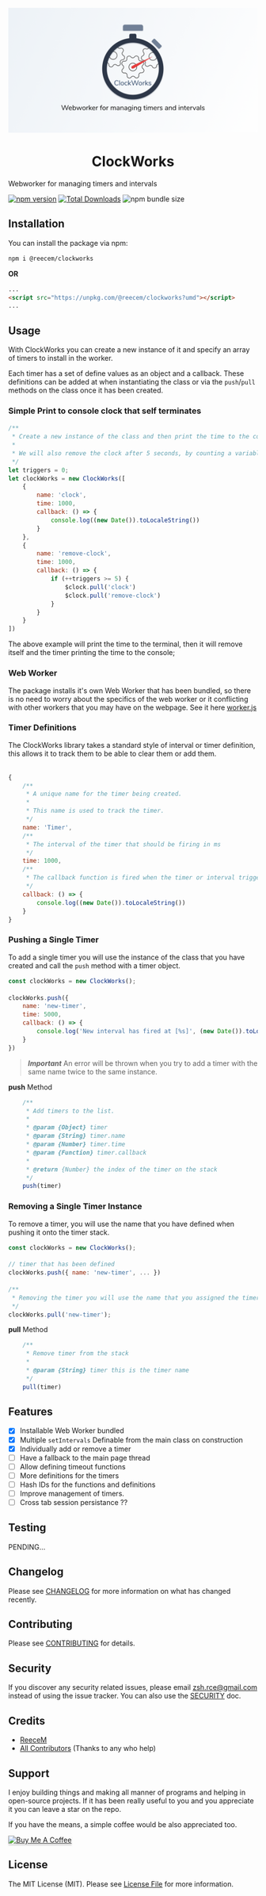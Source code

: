 <h1 align="center">
<br>
  <img src="https://raw.githubusercontent.com/ReeceM/clockworks/master/docs/clockworks.png" alt="ClockWorks">
  <br>
    <br>
    ClockWorks
  <br>
</h1>

Webworker for managing timers and intervals

[![npm version](https://badge.fury.io/js/%40reecem%2Fclockworks.svg)](https://www.npmjs.com/package/@reecem/clockworks)
[![Total Downloads](https://img.shields.io/npm/dt/@reecem/clockworks.svg )](https://www.npmjs.com/package/@reecem/clockworks)
![npm bundle size](https://img.shields.io/bundlephobia/minzip/@reecem/clockworks)


## Installation

You can install the package via npm:

```bash
npm i @reecem/clockworks
```

__OR__

```html
...
<script src="https://unpkg.com/@reecem/clockworks?umd"></script>
...
```

## Usage

With ClockWorks you can create a new instance of it and specify an array of timers to install in the worker.

Each timer has a set of define values as an object and a callback. These definitions can be added at when instantiating the class or via the `push`/`pull` methods on the class once it has been created.

### Simple Print to console clock that self terminates

```js
/**
 * Create a new instance of the class and then print the time to the console.
 *
 * We will also remove the clock after 5 seconds, by counting a variable.
 */
let triggers = 0;
let clockWorks = new ClockWorks([
	{
		name: 'clock',
		time: 1000,
		callback: () => {
			console.log((new Date()).toLocaleString())
		}
	},
	{
		name: 'remove-clock',
		time: 1000,
		callback: () => {
			if (++triggers >= 5) {
				$clock.pull('clock')
				$clock.pull('remove-clock')
			}
		}
	}
])
```

The above example will print the time to the terminal, then it will remove itself and the timer printing the time to the console;

### Web Worker

The package installs it's own Web Worker that has been bundled, so there is no need to worry about the specifics of the web worker or it conflicting with other workers that you may have on the webpage. See it here [worker.js](./src/worker.js)

### Timer Definitions

The ClockWorks library takes a standard style of interval or timer definition, this allows it to track them to be able to clear them or add them.

```js

{
	/**
	 * A unique name for the timer being created.
	 *
	 * This name is used to track the timer.
	 */
	name: 'Timer',
	/**
	 * The interval of the timer that should be firing in ms
	 */
	time: 1000,
	/**
	 * The callback function is fired when the timer or interval triggers.
	 */
	callback: () => {
		console.log((new Date()).toLocaleString())
	}
}
```

### Pushing a Single Timer

To add a single timer you will use the instance of the class that you have created and call the `push` method with a timer object.

```js
const clockWorks = new ClockWorks();

clockWorks.push({
	name: 'new-timer',
	time: 5000,
	callback: () => {
		console.log('New interval has fired at [%s]', (new Date()).toLocaleString());
	}
})
```

> ***Important*** An error will be thrown when you try to add a timer with the same name twice to the same instance.

**push** Method
```js
	/**
	 * Add timers to the list.
	 *
	 * @param {Object} timer
	 * @param {String} timer.name
	 * @param {Number} timer.time
	 * @param {Function} timer.callback
	 *
	 * @return {Number} the index of the timer on the stack
	 */
	push(timer)
```

### Removing a Single Timer Instance

To remove a timer, you will use the name that you have defined when pushing it onto the timer stack.

```js
const clockWorks = new ClockWorks();

// timer that has been defined
clockWorks.push({ name: 'new-timer', ... })

/**
 * Removing the timer you will use the name that you assigned the timer.
 */
clockWorks.pull('new-timer');
```

**pull** Method
```js
	/**
	 * Remove timer from the stack
	 *
	 * @param {String} timer this is the timer name
	 */
	pull(timer)
```

## Features

- [x] Installable Web Worker bundled
- [x] Multiple `setIntervals` Definable from the main class on construction
- [x] Individually add or remove a timer
- [ ] Have a fallback to the main page thread
- [ ] Allow defining timeout functions
- [ ] More definitions for the timers
- [ ] Hash IDs for the functions and definitions
- [ ] Improve management of timers.
- [ ] Cross tab session persistance ??

## Testing

PENDING...

## Changelog

Please see [CHANGELOG](CHANGELOG.md) for more information on what has changed recently.

## Contributing

Please see [CONTRIBUTING](CONTRIBUTING.md) for details.

## Security

If you discover any security related issues, please email zsh.rce@gmail.com instead of using the issue tracker. You can also use the [SECURITY](SECURITY.md) doc.

## Credits

- [ReeceM](https://github.com/ReeceM)
- [All Contributors](../../contributors) (Thanks to any who help)

## Support

I enjoy building things and making all manner of programs and helping in open-source projects. If it has been really useful to you and you appreciate it you can leave a star on the repo.

If you have the means, a simple coffee would be also appreciated too.

<a href="https://www.buymeacoffee.com/ReeceM" target="_blank"><img src="https://www.buymeacoffee.com/assets/img/custom_images/orange_img.png" alt="Buy Me A Coffee" style="height: 41px !important;width: 174px !important;box-shadow: 0px 3px 2px 0px rgba(190, 190, 190, 0.5) !important;-webkit-box-shadow: 0px 3px 2px 0px rgba(190, 190, 190, 0.5) !important;" ></a>

## License

The MIT License (MIT). Please see [License File](LICENSE.md) for more information.

